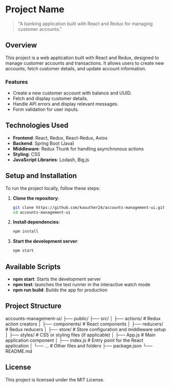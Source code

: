 # Project Name

> "A banking application built with React and Redux for managing customer accounts."

## Overview

This project is a web application built with React and Redux, designed to manage customer accounts and transactions. It allows users to create new accounts, fetch customer details, and update account information.

### Features

- Create a new customer account with balance and UUID.
- Fetch and display customer details.
- Handle API errors and display relevant messages.
- Form validation for user inputs.

## Technologies Used

- **Frontend**: React, Redux, React-Redux, Axios
- **Backend**: Spring Boot (Java)
- **Middleware**: Redux Thunk for handling asynchronous actions
- **Styling**: CSS 
- **JavaScript Libraries**: Lodash, Big.js

## Setup and Installation

To run the project locally, follow these steps:

1. **Clone the repository**:
   ```bash
   git clone https://github.com/kaouther24/accounts-management-ui.git
   cd accounts-management-ui

2. **Install dependencies**:
   ```bash
   npm install

3. **Start the development server**:
   ```bash
   npm start

## Available Scripts

- **npm start**: Starts the development server
- **npm test**: launches the test runner in the interactive watch mode
- **npm run build**: Builds the app for production

## Project Structure
accounts-management-ui/
├── public/
├── src/
│   ├── actions/          # Redux action creators
│   ├── components/       # React components
│   ├── reducers/         # Redux reducers
│   ├── store/            # Store configuration and middleware setup
│   ├── styles/           # CSS or styling files (if applicable)
│   ├── App.js            # Main application component
│   ├── index.js          # Entry point for the React application
│   └── ...               # Other files and folders
├── package.json
└── README.md

## License
This project is licensed under the MIT License. 
